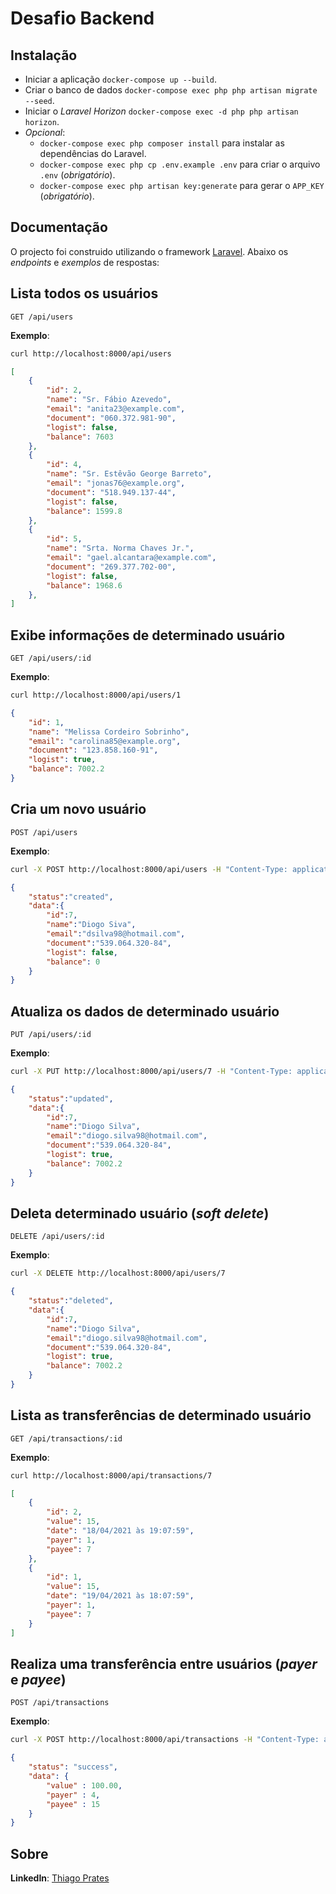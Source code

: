 # Desafio Backend

## Instalação

* Iniciar a aplicação `docker-compose up --build`.
* Criar o banco de dados `docker-compose exec php php artisan migrate --seed`.
* Iniciar o _Laravel Horizon_ `docker-compose exec -d php php artisan horizon`.
* _Opcional_:
  * `docker-compose exec php composer install` para instalar as dependências do Laravel.
  * `docker-compose exec php cp .env.example .env` para criar o arquivo `.env` (_obrigatório_).
  * `docker-compose exec php artisan key:generate` para gerar o `APP_KEY` (_obrigatório_).

## Documentação

O projecto foi construido utilizando o framework [Laravel](http://www.laravel.com). Abaixo os _endpoints_ e _exemplos_ de respostas:

## Lista todos os usuários

```http
GET /api/users
```

__Exemplo__:

```bash
curl http://localhost:8000/api/users
```

```json
[
    {
        "id": 2,
        "name": "Sr. Fábio Azevedo",
        "email": "anita23@example.com",
        "document": "060.372.981-90",
        "logist": false,
        "balance": 7603
    },
    {
        "id": 4,
        "name": "Sr. Estêvão George Barreto",
        "email": "jonas76@example.org",
        "document": "518.949.137-44",
        "logist": false,
        "balance": 1599.8
    },
    {
        "id": 5,
        "name": "Srta. Norma Chaves Jr.",
        "email": "gael.alcantara@example.com",
        "document": "269.377.702-00",
        "logist": false,
        "balance": 1968.6
    },
]
```

## Exibe informações de determinado usuário

```http
GET /api/users/:id
```

__Exemplo__:

```bash
curl http://localhost:8000/api/users/1
```

```json
{
    "id": 1,
    "name": "Melissa Cordeiro Sobrinho",
    "email": "carolina85@example.org",
    "document": "123.858.160-91",
    "logist": true,
    "balance": 7002.2
}
```

## Cria um novo usuário

```http
POST /api/users
```

__Exemplo__:

```bash
curl -X POST http://localhost:8000/api/users -H "Content-Type: application/json" -d '{"name":"Diogo Siva","email":"dsilva98@hotmail.com","document":"539.064.320-84","password":"secret"}'
```

```json
{
    "status":"created",
    "data":{
        "id":7,
        "name":"Diogo Siva",
        "email":"dsilva98@hotmail.com",
        "document":"539.064.320-84",
        "logist": false,
        "balance": 0
    }
}
```

## Atualiza os dados de determinado usuário

```http
PUT /api/users/:id
```

__Exemplo__:

```bash
curl -X PUT http://localhost:8000/api/users/7 -H "Content-Type: application/json" -d '{"name":"Diogo Silva"}'
```

```json
{
    "status":"updated",
    "data":{
        "id":7,
        "name":"Diogo Silva",
        "email":"diogo.silva98@hotmail.com",
        "document":"539.064.320-84",
        "logist": true,
        "balance": 7002.2
    }
}
```

## Deleta determinado usuário (_soft delete_)

```http
DELETE /api/users/:id
```

__Exemplo__:

```bash
curl -X DELETE http://localhost:8000/api/users/7
```

```json
{
    "status":"deleted",
    "data":{
        "id":7,
        "name":"Diogo Silva",
        "email":"diogo.silva98@hotmail.com",
        "document":"539.064.320-84",
        "logist": true,
        "balance": 7002.2
    }
}
```

## Lista as transferências de determinado usuário

```http
GET /api/transactions/:id
```

__Exemplo__:

```bash
curl http://localhost:8000/api/transactions/7
```

```json
[
    {
        "id": 2,
        "value": 15,
        "date": "18/04/2021 às 19:07:59",
        "payer": 1,
        "payee": 7
    },
    {
        "id": 1,
        "value": 15,
        "date": "19/04/2021 às 18:07:59",
        "payer": 1,
        "payee": 7
    }
]
```

## Realiza uma transferência entre usuários (_payer_ e _payee_)

```http
POST /api/transactions
```

__Exemplo__:

```bash
curl -X POST http://localhost:8000/api/transactions -H "Content-Type: application/json" -d '{"value":100.0,"payee":4,"payer":15}'
```

```json
{
    "status": "success",
    "data": {
        "value" : 100.00,
        "payer" : 4,
        "payee" : 15
    }
}
```

## Sobre

__LinkedIn__: [Thiago Prates](https://www.linkedin.com/in/tsprates/)
